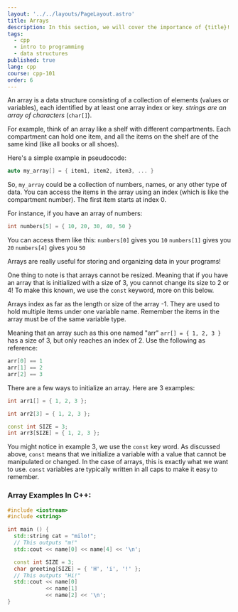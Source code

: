 ```yaml
---
layout: '../../layouts/PageLayout.astro'
title: Arrays
description: In this section, we will cover the importance of {title}!
tags:
  - cpp
  - intro to programming
  - data structures
published: true
lang: cpp
course: cpp-101
order: 6
---
```


An array is a data structure consisting of a collection of elements (values or variables), each identified by at least one array index or key. _strings are an array of characters_ (`char[]`).

For example, think of an array like a shelf with different compartments. Each compartment can hold one item, and all the items on the shelf are of the same kind (like all books or all shoes).

Here's a simple example in pseudocode:

```cpp
auto my_array[] = { item1, item2, item3, ... }
```

So, `my_array` could be a collection of numbers, names, or any other type of data. You can access the items in the array using an index (which is like the compartment number). The first item starts at index 0.

For instance, if you have an array of numbers:

```cpp
int numbers[5] = { 10, 20, 30, 40, 50 }
```

You can access them like this:
`numbers[0]` gives you `10`
`numbers[1]` gives you `20`
`numbers[4]` gives you `50`

Arrays are really useful for storing and organizing data in your programs!

One thing to note is that arrays cannot be resized. Meaning that if you have an array that is initialized with a size of 3, you cannot change its size to 2 or 4! To make this known, we use the `const` keyword, more on this below.

Arrays index as far as the length or size of the array -1. They are used to hold multiple items under one variable name. Remember the items in the array must be of the same variable type.

Meaning that an array such as this one named "arr" `arr[] = { 1, 2, 3 }` has a size of 3, but only reaches an index of 2. Use the following as reference:

```cpp
arr[0] == 1
arr[1] == 2
arr[2] == 3
```

There are a few ways to initialize an array. Here are 3 examples:
```cpp
int arr1[] = { 1, 2, 3 };

int arr2[3] = { 1, 2, 3 };

const int SIZE = 3;
int arr3[SIZE] = { 1, 2, 3 };
```
You might notice in example 3, we use the `const` key word. As discussed above, `const` means that we initialize a variable with a value that cannot be manipulated or changed. In the case of arrays, this is exactly what we want to use. `const` variables are typically written in all caps to make it easy to remember.

### Array Examples In C++:

```cpp
#include <iostream>
#include <string>

int main () {
  std::string cat = "milo!";
  // This outputs "m!"
  std::cout << name[0] << name[4] << '\n';

  const int SIZE = 3;
  char greeting[SIZE] = { 'H', 'i', '!' };
  // This outputs "Hi!"
  std::cout << name[0]
            << name[1]
            << name[2] << '\n';
}
```